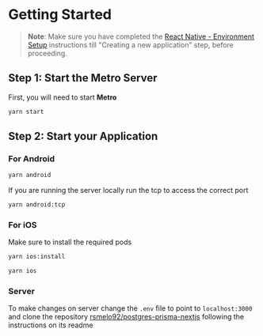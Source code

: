 # Getting Started

>**Note**: Make sure you have completed the [React Native - Environment Setup](https://reactnative.dev/docs/environment-setup) instructions till "Creating a new application" step, before proceeding.

## Step 1: Start the Metro Server

First, you will need to start **Metro**

```bash
yarn start
```

## Step 2: Start your Application

### For Android

```bash
yarn android
```

If you are running the server locally run the tcp to access the correct port

```bash
yarn android:tcp
```

### For iOS

Make sure to install the required pods

```bash
yarn ios:install
```

```bash
yarn ios
```

### Server

To make changes on server change the `.env` file to point to `localhost:3000` and clone the repository [rsmelo92/postgres-prisma-nextjs](https://github.com/rsmelo92/postgres-prisma-nextjs) following the instructions on its readme
